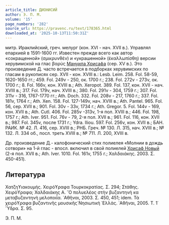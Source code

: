 ```yaml
---
article_title: ДИОНИСИЙ
author: Э. П. М.
volume: '15'
page_numbers: '282'
source_url: https://pravenc.ru/text/178365.html
downloaded_at: '2025-10-13T11:50:31Z'
---
```


митр. Ираклийский, греч. мелург (кон. XVI - нач. ХVII в.). Управлял епархией в 1591-1600 гг. Известен прежде всего как автор «сокращенной» (σμικρυνθέν) и «украшенной» (ἐκαλλωπίσθη) версии херувимской на глас βαρύς [Мануила Хрисафа](<https://pravenc.ru/text/Мануила Хрисафа.html>) (сер. XV в.). Это произведение Д. часто встречается в подборках херувимских по гласам в рукописях сер. XVII - кон. XVIII в.: Lesb. Leim. 258. Fol. 58-59, 1620-1650 гг.; 459. Fol. 249v - 250, ок. 1700 г.; 238. Fol. 272v - 273v, ок. 1700 г.; 8. Fol. 166v, кон. XVIII в.; Ath. Xeropot. 389. Fol. 137, кон. XVII - нач. XVIII в.; 317. Fol. 179v, нач. XVIII в.; 380. Fol. 291v - 304, 1759 г.; 307. Fol. 311v - 316, 1767-1770 гг.; Ath. Doch. 332. Fol. 208v - 217, 1760 г.; 337. Fol. 181v, 1764 г.; Ath. Xen. 158. Fol. 127-149v, нач. XVIII в.; Ath. Pantel. 965. Fol. 56, сер. XVII в.; 901. Fol. 30v - 33v, 1734 г.; Ath. Gregor. 5. Fol. 144v - 169, кон. XVII в.; Ath. Cutl. 406. Fol. 285v -313v, 1-я пол. XVIII в.; 446. Fol. 198, 1757 г.; Ath. Iver. 951. Fol. 76v - 79, 2-я пол. XVII в.; 961. Fol. 116, кон. XVII в.; 987. Fol. 345v, после 1731 г.; Ydra. Iliou. 597. Fol. 256v, кон. XVII в.; БАН. РАИК. № 42. Л. 416, сер. XVIII в.; РНБ. Греч. № 130. Л. 315, нач. XVIII в.; № 132. Л. 334 об., посл. треть XVIII в.; № 711. Л. 200, XVIII в.

Др. произведение Д.- калофонический стих полиелея «Молнии в дождь сотвори» на 1-й глас - впосл. включил в свой полиелей [Хрисаф Новый](<https://pravenc.ru/text/Хрисаф Новый.html>) (2-я пол. XVII в.; Ath. Iver. 1010. Fol. 161v, 1755 г.; Χαλδαιάκης. 2003. Σ. 450-451).

## Литература

Χατζηϒιακουμής. Χειρόϒραφα Τουρκοκρατίας. Σ. 294; Στάθης. Χειρόϒραφα; Χαλδαιάκης Α. ῞Ο πολυελέος στὴν βυζαντηνὴ κα μεταβυζαντηνὴ μελοποιΐα. ᾿Αθῆναι, 2003. Σ. 450, 451; idem. Τὰ χειρόϒραφα βυζαντινῆς μουσικῆς̇ Νησιωτικὴ ῾Ελλάς. ᾿Αθῆναι, 2005. Τ. 1̇ ῞Υδρα. Σ. 95.

Э. П. М.
